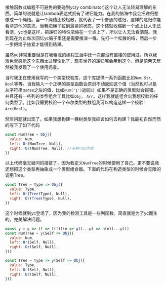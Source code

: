 接触函数式编程不可避免的要碰到yc(y combinator)这个让人无法轻易理解的东西。简单的说就是让lambda表达式拥有了递归能力。在我的脑海中我会把递归想像成一个绳结。当一个绳结比较松散，就代表了一个普通的递归，这样的递归你能看清楚他的意思。当我把绳子拉到最紧的状态，这个结就收缩到一个点上让人无法看清，yc也是这样，把递归的特性浓缩在一个点上了，所以让人无法看清楚。我到现在为止每次回忆yc脑子里还是需要推演一番。先打一个松散的结，然后一步一步把绳子抽紧才能得到结果。

虽然yc非常重要但是在我粗浅的编程生涯中还一次都没有直接的使用过。所以我难免就感觉这个东西太过理论化了，现实世界的递归哪会用到这个。但是前两天居然被我发现了一个使用场景。

当时我正在使用我写的一个类型校验库，这个库提供一系列函数比如`Num`, `Str`, `Bool`等等。当我输入一个正确的类型函数会原封不动返回这个值（当然也可以是从字符串parse之后的值，比如`Num('1')`返回`1`）如果不是正确的类型就会报错。并且还有一些列的类型组合工具比如`Obj`， `Arr`。这样我就能组合出我想校验的任何类型了。比如我需要校验一个布尔类型的数组我可以构造这样一个校验`Arr(Bool)`。

然后问题就出现了。如果我想构建一棵树类型我应该如何去构建？我最初自然而然的写下了如下代码

```javascript
const NumTree = Obj({
  value: Num,
  left: Or(NumTree, Null),
  right: Or(NumTree, Null), //子树可以为空
})
```

以上代码毫无疑问的报错了，因为我定义`NumTree`的时候使用了自己。更不要说我还想把这个类型再抽象成一个类型组合器。下面的代码在构造类型的时候会无限的调用Tree。

```javascript
const Tree = Type => Obj({
  value: Type,
  left: Or(Tree(Type), Null),
  right: Or(Tree(Type), Null),
})
```

这个时候就到yc登场了，因为我的检测工具是一些列函数，简直就是为了yc而生的。完美解决问题。

```javascript
const y = g => (f => f(f))(n => g((...p) => n(n)(...p)))
const NumTree = y(Self => Obj({
  value: Num,
  left: Or(Self, Null),
  right: Or(Self, Null),
}))

const Tree = Type => y(Self => Obj({
  value: Type,
  left: Or(Self, Null),
  right: Or(Self, Null),
}))
```
